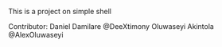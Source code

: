 This is a project on simple shell

Contributor:
Daniel Damilare @DeeXtimony
Oluwaseyi Akintola @AlexOluwaseyi
